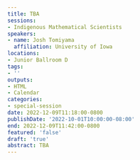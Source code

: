```yaml
---
title: TBA
sessions:
- Indigenous Mathematical Scientists
speakers:
- name: Josh Tomiyama
  affiliation: University of Iowa
locations:
- Junior Ballroom D
tags:
- ''
outputs:
- HTML
- Calendar
categories:
- special-session
date: 2022-12-09T11:18:00-0800
publishDate: '2022-10-01T10:00:00-08:00'
end: 2022-12-09T11:42:00-0800
featured: 'false'
draft: 'true'
abstract: TBA
---
```

